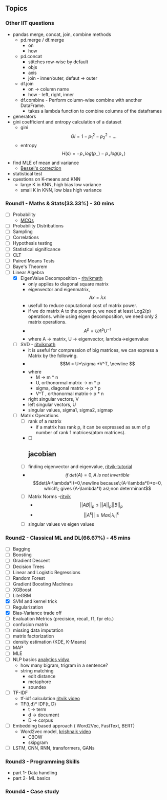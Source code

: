 ## Topics

### Other IIT questions
- pandas merge, concat, join, combine methods
	- pd.merge / df.merge
		- on
		- how
	- pd.concat
		- stitches row-wise by default
		- objs
		- axis
		- join - inner/outer, defaut -> outer
	- df.join
		- on -> column name
		- how - left, right, inner
	- df.combine - Perform column-wise combine with another DataFrame.
		- takes a lambda function to combine columns of the dataframes
- generators
- gini coefficient and entropy calculation of a dataset
	- gini $$GI = 1-p_1^2-p_2^2-...$$
	- entropy $$H(s) = -p_+log(p_-)-p_+log(p_+)$$
- find MLE of mean and variance
	- [Bessel's correction](https://www.statisticshowto.com/bessels-correction/)
- statistical test
- questions on K-means and KNN
	- large K in KNN, high bias low variance
	- small K in KNN, low bias high variance
### Round1 - Maths & Stats(33.33%) - 30 mins
- [ ] Probability
	- [MCQs](https://www.analyticsvidhya.com/blog/2017/04/40-questions-on-probability-for-all-aspiring-data-scientists/)
- [ ] Probability Distributions
- [ ] Sampling
- [ ] Correlations
- [ ] Hypothesis testing
- [ ] Statistical significance
- [ ] CLT
- [ ] Paired Means Tests
- [ ] Baye's Theorem
- [ ] Linear Algebra
	- [x] EigenValue Decomposition - [ritvikmath](https://www.youtube.com/watch?v=KTKAp9Q3yWg)
		- only applies to diagonal square matrix
		- eigenvector and eigenmatrix, $$Ax = \lambda x$$ 
		- usefull to reduce coputational cost of matrix power.
		- if we do matrix A to the power p, we need at least Log2(p) operations. while using eigen decomposition, we need only 2 matrix operations.
		- $$A^p = U\Lambda^pU^{-1}$$
		-  where A -> matrix, U -> eigenvector, lambda->eigenvalue
	- [ ] SVD - [ritvikmath](https://www.youtube.com/watch?v=HAJey9-Q8js)
		- it is useful for compression of big matrices, we can express a Matrix by the following.
		- $$M = U*\sigma *V^T, \newline $$
		- where 
			- M -> m * n
			- U, orthonormal matrix -> m * p
			- sigma, diagonal matrix -> p * p
			- V^T , orthonormal matrix-> p * n
		- right singular vectors, V
		- left singular vectors, U
		- singular values, sigma1, sigma2, sigmap
	 - [ ] Matrix Operations
		 - [ ] rank of a matrix
			 - if a matrix has rank p, it can be expressed as sum of p number of rank 1 matrices(atom matrices).
		 - [ ] jacobian
			 -  
		 - [ ] finding eigenvector and eigenvalue, [ritvik-tutorial](https://www.youtube.com/watch?v=glaiP222JWA)
		 - $$if\;det(A) = 0, A\;is\;not\;invertible$$
		$$det(A-\lambda*I)=0,\newline because\;(A-\lambda*I)*x=0, which\; gives (A-\lambda*I) as\;non determinant$$
		 - [ ] Matrix Norms -[ritvik](https://www.youtube.com/watch?v=DkyM93Wgh_0)
			 - $$||AB||_p \leq ||A||_p ||B||_p$$
			 - $$||A^k|| \geq Max|\lambda _i|^k$$
		 - [ ] singular values vs eigen values
### Round2 - Classical ML and DL(66.67%) - 45 mins
- [ ] Bagging 
- [ ] Boosting
- [ ] Gradient Descent
- [ ] Decision Trees
- [ ] Linear and Logistic Regressions
- [ ] Random Forest
- [ ] Gradient Boosting Machines
- [ ] XGBoost
- [ ] LiteGBM
- [x] SVM and kernel trick
- [ ] Regularization
- [x] Bias-Variance trade off
- [ ] Evaluation Metrics (precision, recall, f1, fpr etc.)
- [ ] confusion matrix
- [ ] missing data imputation
- [ ] matrix factorization
- [ ] density estimation (KDE, K-Means)
- [ ] MAP
- [ ] MLE
- [ ] NLP basics [analytics vidya](https://www.analyticsvidhya.com/blog/2017/07/30-questions-test-data-scientist-natural-language-processing-solution-skilltest-nlp/)
	- how many bigram, trigram in a sentence?
	- string matching
		- edit distance
		- metaphore
		- soundex
- [ ] TF-IDF
	- tf-idf calculation [ritvik video](https://www.youtube.com/watch?v=OymqCnh-APA)
	- TF(t,d)* IDF(t, D)
		- t -> term
		- d -> document
		- D -> corpus
- [ ] Embedding based approach ( Word2Vec, FastText, BERT)
	- Word2vec model, [krishnaik video](https://www.youtube.com/watch?v=hKgUlpcZ1eI)
		- CBOW 
		- skipgram
- [ ] LSTM, CNN, RNN, transformers, GANs

### Round3 - Programming Skills
- part 1- Data handling
- part 2- ML basics

### Round4 - Case study